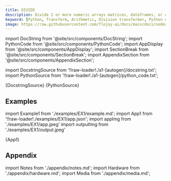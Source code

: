 ```yaml
---
title: DIVIDE
description: Divide 2 or more numeric arrays matrices, dataframes, or constants element-wise. When a constant is divided to an array or matrix, each element in the array or matrix will be increased by the constant value.
keyword: [Python, Transform, Arithmetic, Division transformer, Python division calculations, Data processing with division, Flojoy DIVIDE transformer, Streamline data analysis, Arithmetic transformations, Division calculation, Python data manipulation, Accurate data insights, DIVIDE transformation in Python]
image: https://raw.githubusercontent.com/flojoy-ai/docs/main/docs/nodes/TRANSFORMERS/ARITHMETIC/DIVIDE/examples/EX1/output.jpeg
---
```


[//]: # (Custom component imports)

import DocString from '@site/src/components/DocString';
import PythonCode from '@site/src/components/PythonCode';
import AppDisplay from '@site/src/components/AppDisplay';
import SectionBreak from '@site/src/components/SectionBreak';
import AppendixSection from '@site/src/components/AppendixSection';

[//]: # (Docstring)

import DocstringSource from '!!raw-loader!./a1-[autogen]/docstring.txt';
import PythonSource from '!!raw-loader!./a1-[autogen]/python_code.txt';

<DocString>{DocstringSource}</DocString>
<PythonCode GLink='TRANSFORMERS/ARITHMETIC/DIVIDE/DIVIDE.py'>{PythonSource}</PythonCode>

<SectionBreak />

[//]: # (Examples)

## Examples

import Example1 from './examples/EX1/example.md';
import App1 from '!!raw-loader!./examples/EX1/app.json';
import appImg from './examples/EX1/app.jpeg'
import outputImg from './examples/EX1/output.jpeg'

<AppDisplay 
    nodeLabel='DIVIDE'
    appImg={appImg}
    outputImg={outputImg}
    >
    {App1}
</AppDisplay>

<Example1 />

<SectionBreak />

[//]: # (Appendix)

## Appendix

import Notes from './appendix/notes.md';
import Hardware from './appendix/hardware.md';
import Media from './appendix/media.md';

<AppendixSection index={0} folderPath='nodes/TRANSFORMERS/ARITHMETIC/DIVIDE/appendix/'><Notes /></AppendixSection>
<AppendixSection index={1} folderPath='nodes/TRANSFORMERS/ARITHMETIC/DIVIDE/appendix/'><Hardware /></AppendixSection>
<AppendixSection index={2} folderPath='nodes/TRANSFORMERS/ARITHMETIC/DIVIDE/appendix/'><Media /></AppendixSection>
